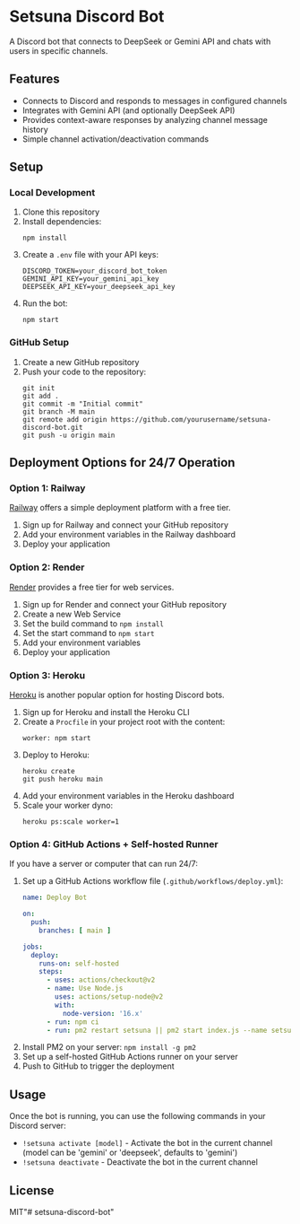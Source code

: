 # Setsuna Discord Bot

A Discord bot that connects to DeepSeek or Gemini API and chats with users in specific channels.

## Features

- Connects to Discord and responds to messages in configured channels
- Integrates with Gemini API (and optionally DeepSeek API)
- Provides context-aware responses by analyzing channel message history
- Simple channel activation/deactivation commands

## Setup

### Local Development

1. Clone this repository
2. Install dependencies:
   ```
   npm install
   ```
3. Create a `.env` file with your API keys:
   ```
   DISCORD_TOKEN=your_discord_bot_token
   GEMINI_API_KEY=your_gemini_api_key
   DEEPSEEK_API_KEY=your_deepseek_api_key
   ```
4. Run the bot:
   ```
   npm start
   ```

### GitHub Setup

1. Create a new GitHub repository
2. Push your code to the repository:
   ```
   git init
   git add .
   git commit -m "Initial commit"
   git branch -M main
   git remote add origin https://github.com/yourusername/setsuna-discord-bot.git
   git push -u origin main
   ```

## Deployment Options for 24/7 Operation

### Option 1: Railway

[Railway](https://railway.app/) offers a simple deployment platform with a free tier.

1. Sign up for Railway and connect your GitHub repository
2. Add your environment variables in the Railway dashboard
3. Deploy your application

### Option 2: Render

[Render](https://render.com/) provides a free tier for web services.

1. Sign up for Render and connect your GitHub repository
2. Create a new Web Service
3. Set the build command to `npm install`
4. Set the start command to `npm start`
5. Add your environment variables
6. Deploy your application

### Option 3: Heroku

[Heroku](https://www.heroku.com/) is another popular option for hosting Discord bots.

1. Sign up for Heroku and install the Heroku CLI
2. Create a `Procfile` in your project root with the content:
   ```
   worker: npm start
   ```
3. Deploy to Heroku:
   ```
   heroku create
   git push heroku main
   ```
4. Add your environment variables in the Heroku dashboard
5. Scale your worker dyno:
   ```
   heroku ps:scale worker=1
   ```

### Option 4: GitHub Actions + Self-hosted Runner

If you have a server or computer that can run 24/7:

1. Set up a GitHub Actions workflow file (`.github/workflows/deploy.yml`):
   ```yaml
   name: Deploy Bot
   
   on:
     push:
       branches: [ main ]
   
   jobs:
     deploy:
       runs-on: self-hosted
       steps:
         - uses: actions/checkout@v2
         - name: Use Node.js
           uses: actions/setup-node@v2
           with:
             node-version: '16.x'
         - run: npm ci
         - run: pm2 restart setsuna || pm2 start index.js --name setsuna
   ```
2. Install PM2 on your server: `npm install -g pm2`
3. Set up a self-hosted GitHub Actions runner on your server
4. Push to GitHub to trigger the deployment

## Usage

Once the bot is running, you can use the following commands in your Discord server:

- `!setsuna activate [model]` - Activate the bot in the current channel (model can be 'gemini' or 'deepseek', defaults to 'gemini')
- `!setsuna deactivate` - Deactivate the bot in the current channel

## License

MIT"# setsuna-discord-bot" 
